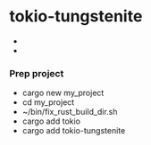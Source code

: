 # tokio-tungstenite

* [](https://github.com/snapview/tokio-tungstenite)
* [](https://docs.rs/tokio-tungstenite/latest/tokio_tungstenite/)

### Prep project

* cargo new my_project
* cd my_project
* ~/bin/fix_rust_build_dir.sh
* cargo add tokio
* cargo add tokio-tungstenite

